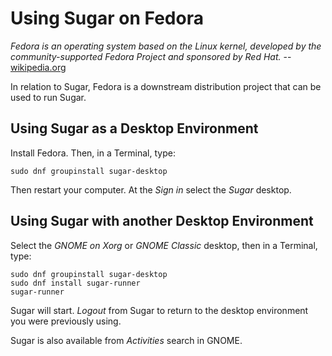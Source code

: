 Using Sugar on Fedora
=====================

*Fedora is an operating system based on the Linux kernel, developed by the community-supported Fedora Project and sponsored by Red Hat.* -- [wikipedia.org](https://en.wikipedia.org/wiki/Fedora_(operating_system))

In relation to Sugar, Fedora is a downstream distribution project that can be used to run Sugar.

Using Sugar as a Desktop Environment
------------------------------------

Install Fedora. Then, in a Terminal, type:

    sudo dnf groupinstall sugar-desktop

Then restart your computer. At the *Sign in* select the *Sugar* desktop.

Using Sugar with another Desktop Environment
--------------------------------------------

Select the *GNOME on Xorg* or *GNOME Classic* desktop, then in a Terminal, type:

    sudo dnf groupinstall sugar-desktop
    sudo dnf install sugar-runner
    sugar-runner

Sugar will start. *Logout* from Sugar to return to the desktop environment you were previously using.

Sugar is also available from *Activities* search in GNOME.
